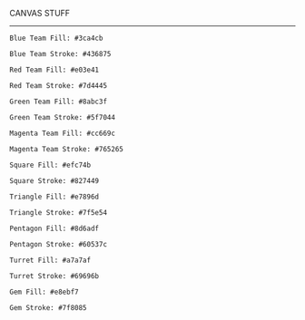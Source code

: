 CANVAS STUFF

------------------------------------------------------------------------------------

`Blue Team Fill: #3ca4cb`

`Blue Team Stroke: #436875`

`Red Team Fill: #e03e41`

`Red Team Stroke: #7d4445`

`Green Team Fill: #8abc3f`

`Green Team Stroke: #5f7044`

`Magenta Team Fill: #cc669c`

`Magenta Team Stroke: #765265`

`Square Fill: #efc74b`

`Square Stroke: #827449`

`Triangle Fill: #e7896d`

`Triangle Stroke: #7f5e54`

`Pentagon Fill: #8d6adf`

`Pentagon Stroke: #60537c`

`Turret Fill: #a7a7af`

`Turret Stroke: #69696b`

`Gem Fill: #e8ebf7`

`Gem Stroke: #7f8085`
